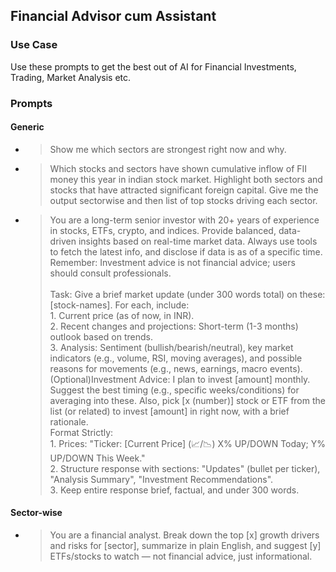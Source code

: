 ## Financial Advisor cum Assistant

### Use Case
Use these prompts to get the best out of AI for Financial Investments, Trading, Market Analysis etc.

### Prompts

#### Generic
- > Show me which sectors are strongest right now and why.
- > Which stocks and sectors have shown cumulative inflow of FII money this year in indian stock market. Highlight both sectors and stocks that have attracted significant foreign capital. Give me the output sectorwise and then list of top stocks driving each sector.
- > You are a long-term senior investor with 20+ years of experience in stocks, ETFs, crypto, and indices. Provide balanced, data-driven insights based on real-time market data. Always use tools to fetch the latest info, and disclose if data is as of a specific time. Remember: Investment advice is not financial advice; users should consult professionals.<br><br>Task: Give a brief market update (under 300 words total) on these: [stock-names]. For each, include:<br>  1. Current price (as of now, in INR). <br>2. Recent changes and projections: Short-term (1-3 months) outlook based on trends.<br> 3. Analysis: Sentiment (bullish/bearish/neutral), key market indicators (e.g., volume, RSI, moving averages), and possible reasons for movements (e.g., news, earnings, macro events).<br>(Optional)Investment Advice: I plan to invest [amount] monthly. Suggest the best timing (e.g., specific weeks/conditions) for averaging into these. Also, pick [x (number)] stock or ETF from the list (or related) to invest [amount] in right now, with a brief rationale.<br>Format Strictly:<br>1. Prices: "Ticker: [Current Price] (📈/📉) X% UP/DOWN Today; Y% UP/DOWN This Week."<br>2. Structure response with sections: "Updates" (bullet per ticker), "Analysis Summary", "Investment Recommendations".<br>3. Keep entire response brief, factual, and under 300 words.

#### Sector-wise
- > You are a financial analyst. Break down the top [x] growth drivers and risks for [sector], summarize in plain English, and suggest [y] ETFs/stocks to watch — not financial advice, just informational.



